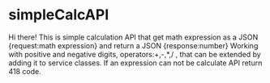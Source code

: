 # simpleCalcAPI

Hi there!
This is simple calculation API that get math expression as a JSON {request:math expression} and return a JSON {response:number}
Working with positive and negative digits, operators:+,-,*,/ , that can be extended by adding it to service classes.
If an expression can not be calculate API return 418 code.
